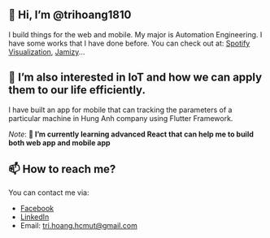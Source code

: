 ## 👋 Hi, I’m @trihoang1810
I build things for the web and mobile. My major is Automation Engineering.
I have some works that I have done before. You can check out at: [Spotify Visualization](https://your-spotify-profile.herokuapp.com/), [Jamizy](https://jamizy.netlify.app/)...

## 👀 I’m also interested in IoT and how we can apply them to our life efficiently.
I have built an app for mobile that can tracking the parameters of a particular machine in Hung Anh company using Flutter Framework.

_Note_: **🌱 I’m currently learning advanced React that can help me to build both web app and mobile app**

## 📫 How to reach me?
You can contact me via:
* [Facebook](https://www.facebook.com/tri.hoang.hcmut/)
* [LinkedIn](https://www.linkedin.com/in/trihoang1810/)
* Email: tri.hoang.hcmut@gmail.com
